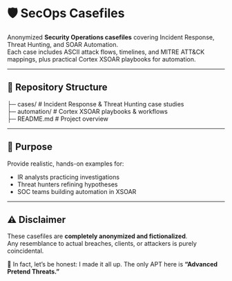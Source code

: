 # 🛡️ SecOps Casefiles

Anonymized **Security Operations casefiles** covering Incident Response, Threat Hunting, and SOAR Automation.  
Each case includes ASCII attack flows, timelines, and MITRE ATT&CK mappings, plus practical Cortex XSOAR playbooks for automation.  

---

## 📂 Repository Structure
├─ cases/                 # Incident Response & Threat Hunting case studies  
├─ automation/            # Cortex XSOAR playbooks & workflows  
├─ README.md              # Project overview  

---

## 🎯 Purpose
Provide realistic, hands-on examples for:
- IR analysts practicing investigations  
- Threat hunters refining hypotheses  
- SOC teams building automation in XSOAR  

---

## ⚠️ Disclaimer
These casefiles are **completely anonymized and fictionalized**.  
Any resemblance to actual breaches, clients, or attackers is purely coincidental.  

👾 In fact, let’s be honest: I made it all up. The only APT here is **“Advanced Pretend Threats.”**
